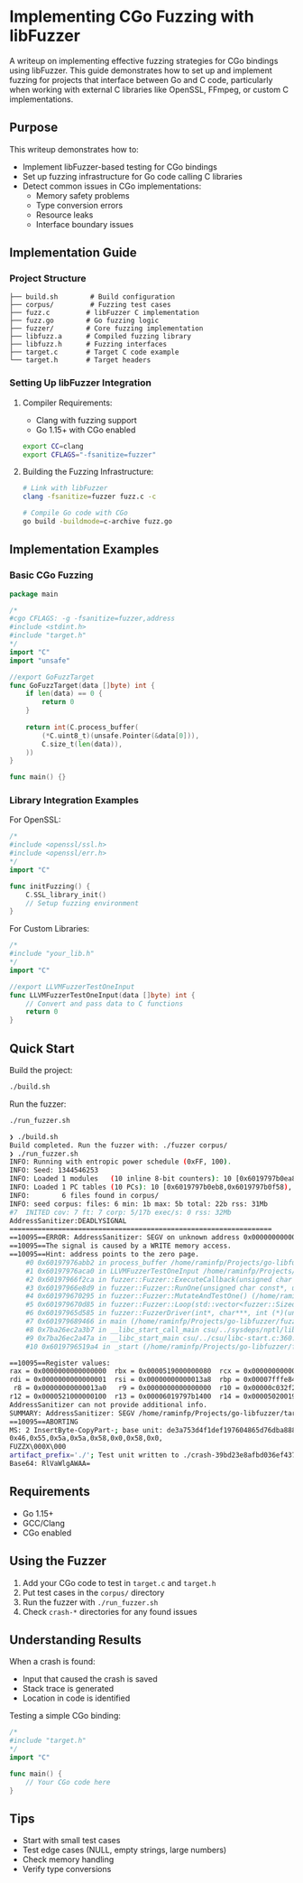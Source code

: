 # Implementing CGo Fuzzing with libFuzzer

A writeup on implementing effective fuzzing strategies for CGo bindings using libFuzzer. This guide demonstrates how to set up and implement fuzzing for projects that interface between Go and C code, particularly when working with external C libraries like OpenSSL, FFmpeg, or custom C implementations.

## Purpose

This writeup demonstrates how to:
- Implement libFuzzer-based testing for CGo bindings
- Set up fuzzing infrastructure for Go code calling C libraries
- Detect common issues in CGo implementations:
  - Memory safety problems
  - Type conversion errors
  - Resource leaks
  - Interface boundary issues

## Implementation Guide

### Project Structure
```
├── build.sh        # Build configuration
├── corpus/         # Fuzzing test cases
├── fuzz.c         # libFuzzer C implementation
├── fuzz.go        # Go fuzzing logic
├── fuzzer/        # Core fuzzing implementation
├── libfuzz.a      # Compiled fuzzing library
├── libfuzz.h      # Fuzzing interfaces
├── target.c       # Target C code example
└── target.h       # Target headers
```

### Setting Up libFuzzer Integration

1. Compiler Requirements:
   - Clang with fuzzing support
   - Go 1.15+ with CGo enabled
   ```bash
   export CC=clang
   export CFLAGS="-fsanitize=fuzzer"
   ```

2. Building the Fuzzing Infrastructure:
   ```bash
   # Link with libFuzzer
   clang -fsanitize=fuzzer fuzz.c -c
   
   # Compile Go code with CGo
   go build -buildmode=c-archive fuzz.go
   ```

## Implementation Examples

### Basic CGo Fuzzing
```go
package main

/*
#cgo CFLAGS: -g -fsanitize=fuzzer,address
#include <stdint.h>
#include "target.h"
*/
import "C"
import "unsafe"

//export GoFuzzTarget
func GoFuzzTarget(data []byte) int {
    if len(data) == 0 {
        return 0
    }
    
    return int(C.process_buffer(
        (*C.uint8_t)(unsafe.Pointer(&data[0])),
        C.size_t(len(data)),
    ))
}

func main() {}

```

### Library Integration Examples

For OpenSSL:
```go
/*
#include <openssl/ssl.h>
#include <openssl/err.h>
*/
import "C"

func initFuzzing() {
    C.SSL_library_init()
    // Setup fuzzing environment
}
```

For Custom Libraries:
```go
/*
#include "your_lib.h"
*/
import "C"

//export LLVMFuzzerTestOneInput
func LLVMFuzzerTestOneInput(data []byte) int {
    // Convert and pass data to C functions
    return 0
}
```

## Quick Start

Build the project:
```bash
./build.sh
```

Run the fuzzer:
```bash
./run_fuzzer.sh
```
```sh
❯ ./build.sh
Build completed. Run the fuzzer with: ./fuzzer corpus/
❯ ./run_fuzzer.sh
INFO: Running with entropic power schedule (0xFF, 100).
INFO: Seed: 1344546253
INFO: Loaded 1 modules   (10 inline 8-bit counters): 10 [0x6019797b0ea8, 0x6019797b0eb2), 
INFO: Loaded 1 PC tables (10 PCs): 10 [0x6019797b0eb8,0x6019797b0f58), 
INFO:        6 files found in corpus/
INFO: seed corpus: files: 6 min: 1b max: 5b total: 22b rss: 31Mb
#7	INITED cov: 7 ft: 7 corp: 5/17b exec/s: 0 rss: 32Mb
AddressSanitizer:DEADLYSIGNAL
=================================================================
==10095==ERROR: AddressSanitizer: SEGV on unknown address 0x000000000000 (pc 0x60197976abb2 bp 0x7fffe84581a0 sp 0x7fffe8458100 T0)
==10095==The signal is caused by a WRITE memory access.
==10095==Hint: address points to the zero page.
    #0 0x60197976abb2 in process_buffer /home/raminfp/Projects/go-libfuzzer/target.c:14:16
    #1 0x60197976aca0 in LLVMFuzzerTestOneInput /home/raminfp/Projects/go-libfuzzer/fuzz.c:6:12
    #2 0x60197966f2ca in fuzzer::Fuzzer::ExecuteCallback(unsigned char const*, unsigned long) (/home/raminfp/Projects/go-libfuzzer/fuzzer+0x4e2ca) (BuildId: 8bee81a7b79ed6c785cc5a5e2c197742e5841f42)
    #3 0x60197966e8d9 in fuzzer::Fuzzer::RunOne(unsigned char const*, unsigned long, bool, fuzzer::InputInfo*, bool, bool*) (/home/raminfp/Projects/go-libfuzzer/fuzzer+0x4d8d9) (BuildId: 8bee81a7b79ed6c785cc5a5e2c197742e5841f42)
    #4 0x601979670295 in fuzzer::Fuzzer::MutateAndTestOne() (/home/raminfp/Projects/go-libfuzzer/fuzzer+0x4f295) (BuildId: 8bee81a7b79ed6c785cc5a5e2c197742e5841f42)
    #5 0x601979670d85 in fuzzer::Fuzzer::Loop(std::vector<fuzzer::SizedFile, std::allocator<fuzzer::SizedFile>>&) (/home/raminfp/Projects/go-libfuzzer/fuzzer+0x4fd85) (BuildId: 8bee81a7b79ed6c785cc5a5e2c197742e5841f42)
    #6 0x60197965d585 in fuzzer::FuzzerDriver(int*, char***, int (*)(unsigned char const*, unsigned long)) (/home/raminfp/Projects/go-libfuzzer/fuzzer+0x3c585) (BuildId: 8bee81a7b79ed6c785cc5a5e2c197742e5841f42)
    #7 0x601979689466 in main (/home/raminfp/Projects/go-libfuzzer/fuzzer+0x68466) (BuildId: 8bee81a7b79ed6c785cc5a5e2c197742e5841f42)
    #8 0x7ba26ec2a3b7 in __libc_start_call_main csu/../sysdeps/nptl/libc_start_call_main.h:58:16
    #9 0x7ba26ec2a47a in __libc_start_main csu/../csu/libc-start.c:360:3
    #10 0x6019796519a4 in _start (/home/raminfp/Projects/go-libfuzzer/fuzzer+0x309a4) (BuildId: 8bee81a7b79ed6c785cc5a5e2c197742e5841f42)

==10095==Register values:
rax = 0x0000000000000000  rbx = 0x0000519000000080  rcx = 0x0000000000000000  rdx = 0x00006019797b1400  
rdi = 0x0000000000000001  rsi = 0x00000000000013a8  rbp = 0x00007fffe84581a0  rsp = 0x00007fffe8458100  
 r8 = 0x00000000000013a0   r9 = 0x0000000000000000  r10 = 0x00000c032f2f61d6  r11 = 0x00000c03af2ee1d0  
r12 = 0x0000521000000100  r13 = 0x00006019797b1400  r14 = 0x00005020019b20b0  r15 = 0x0000000000000008  
AddressSanitizer can not provide additional info.
SUMMARY: AddressSanitizer: SEGV /home/raminfp/Projects/go-libfuzzer/target.c:14:16 in process_buffer
==10095==ABORTING
MS: 2 InsertByte-CopyPart-; base unit: de3a753d4f1def197604865d76dba888d6aefc71
0x46,0x55,0x5a,0x5a,0x58,0x0,0x58,0x0,
FUZZX\000X\000
artifact_prefix='./'; Test unit written to ./crash-39bd23e8afbd036ef4376233d0cda22328e93734
Base64: RlVaWlgAWAA=

```

## Requirements

- Go 1.15+
- GCC/Clang
- CGo enabled

## Using the Fuzzer

1. Add your CGo code to test in `target.c` and `target.h`
2. Put test cases in the `corpus/` directory
3. Run the fuzzer with `./run_fuzzer.sh`
4. Check `crash-*` directories for any found issues

## Understanding Results

When a crash is found:
- Input that caused the crash is saved
- Stack trace is generated
- Location in code is identified


Testing a simple CGo binding:

```go
/*
#include "target.h"
*/
import "C"

func main() {
    // Your CGo code here
}
```

## Tips

- Start with small test cases
- Test edge cases (NULL, empty strings, large numbers)
- Check memory handling
- Verify type conversions


